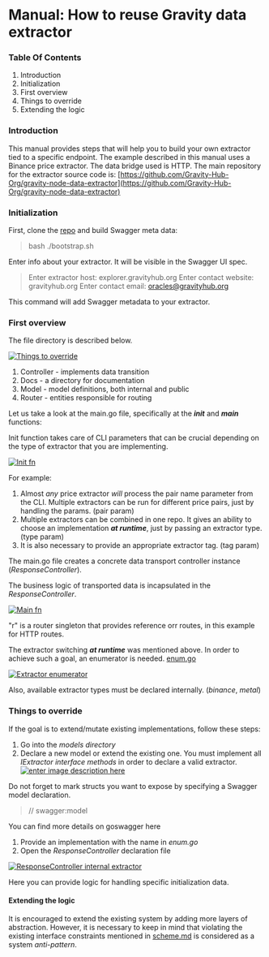 # Manual: How to reuse Gravity data extractor

### Table Of Contents

1. Introduction
2. Initialization
3. First overview
4. Things to override
5. Extending the logic

### Introduction

This manual provides steps that will help you to build your own extractor tied to a specific endpoint. The example described in this manual uses a Binance price extractor. The data bridge used is HTTP. The main repository for the extractor source code is: [https://github.com/Gravity-Hub-Org/gravity-node-data-extractor](https://github.com/Gravity-Hub-Org/gravity-node-data-extractor)

### Initialization

First, clone the [repo](https://github.com/Gravity-Hub-Org/gravity-node-data-extractor) and build Swagger meta data:

> bash ./bootstrap.sh

Enter info about your extractor. It will be visible in the Swagger UI spec.

> Enter extractor host: explorer.gravityhub.org Enter contact website: gravityhub.org Enter contact email: [oracles@gravityhub.org](mailto:oracles@gravityhub.org)

This command will add Swagger metadata to your extractor.

### First overview

The file directory is described below.

[![Things to override](https://camo.githubusercontent.com/aeddb3fa6b9be196781bcddd001ea29a4f6878ed/68747470733a2f2f692e696d6775722e636f6d2f596e4a755070662e706e67)](https://camo.githubusercontent.com/aeddb3fa6b9be196781bcddd001ea29a4f6878ed/68747470733a2f2f692e696d6775722e636f6d2f596e4a755070662e706e67)

1. Controller - implements data transition
2. Docs - a directory for documentation
3. Model - model definitions, both internal and public
4. Router - entities responsible for routing

Let us take a look at the main.go file, specifically at the _**init**_ and _**main**_ functions:

Init function takes care of CLI parameters that can be crucial depending on the type of extractor that you are implementing.

[![Init fn](https://camo.githubusercontent.com/d40e04057de866c42fa31870f4d27cd4307f19e9/68747470733a2f2f692e696d6775722e636f6d2f5a436c48614f452e706e67)](https://camo.githubusercontent.com/d40e04057de866c42fa31870f4d27cd4307f19e9/68747470733a2f2f692e696d6775722e636f6d2f5a436c48614f452e706e67)

For example:

1. Almost _any_ price extractor _will_ process the pair name parameter from the CLI. Multiple extractors can be run for different price pairs, just by handling the params. \(pair param\)
2. Multiple extractors can be combined in one repo. It gives an ability to choose an implementation _**at runtime**_, just by passing an extractor type. \(type param\)
3. It is also necessary to provide an appropriate extractor tag. \(tag param\)

The main.go file creates a concrete data transport controller instance \(_ResponseController_\).

The business logic of transported data is incapsulated in the _ResponseController_.

[![Main fn](https://camo.githubusercontent.com/a2cd78ca40275e77741899c5a51d622ce891e333/68747470733a2f2f692e696d6775722e636f6d2f7952614a5067672e706e67)](https://camo.githubusercontent.com/a2cd78ca40275e77741899c5a51d622ce891e333/68747470733a2f2f692e696d6775722e636f6d2f7952614a5067672e706e67)

"r" is a router singleton that provides reference orr routes, in this example for HTTP routes.

The extractor switching _**at runtime**_ was mentioned above. In order to achieve such a goal, an enumerator is needed. [enum.go](https://github.com/Gravity-Hub-Org/gravity-node-data-extractor/blob/boilerplate/docs/models/enum.go)

[![Extractor enumerator](https://camo.githubusercontent.com/f11d83c5a4980f21c76cad48c307a2071378ec87/68747470733a2f2f692e696d6775722e636f6d2f4b6c33426a53362e706e67)](https://camo.githubusercontent.com/f11d83c5a4980f21c76cad48c307a2071378ec87/68747470733a2f2f692e696d6775722e636f6d2f4b6c33426a53362e706e67)

Also, available extractor types must be declared internally. \(_binance_, _metal_\)

### Things to override

If the goal is to extend/mutate existing implementations, follow these steps:

1. Go into the _models directory_
2. Declare a new model or extend the existing one. You must implement all _IExtractor interface methods_ in order to declare a valid extractor. [![enter image description here](https://camo.githubusercontent.com/893832c330c9a537b7fcd55e469b7ef18bebc8ff/68747470733a2f2f692e696d6775722e636f6d2f54443646586d412e706e67)](https://camo.githubusercontent.com/893832c330c9a537b7fcd55e469b7ef18bebc8ff/68747470733a2f2f692e696d6775722e636f6d2f54443646586d412e706e67)

Do not forget to mark structs you want to expose by specifying a Swagger model declaration.

> // swagger:model

You can find more details on goswagger here

1. Provide an implementation with the name in _enum.go_
2. Open the _ResponseController_ declaration file

[![ResponseController internal extractor](https://camo.githubusercontent.com/5aa9af7dcfb5992bdfd03e2200ff9b8716bcdedc/68747470733a2f2f692e696d6775722e636f6d2f6f424a357963372e706e67)](https://camo.githubusercontent.com/5aa9af7dcfb5992bdfd03e2200ff9b8716bcdedc/68747470733a2f2f692e696d6775722e636f6d2f6f424a357963372e706e67)

Here you can provide logic for handling specific initialization data.

#### Extending the logic

It is encouraged to extend the existing system by adding more layers of abstraction. However, it is necessary to keep in mind that violating the existing interface constraints mentioned in [scheme.md](https://github.com/Gravity-Hub-Org/gravity-node-data-extractor/blob/boilerplate/docs/docs/scheme.md) is considered as a system _anti-pattern_.

